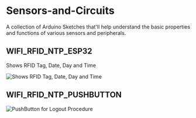 # Sensors-and-Circuits
A collection of Arduino Sketches that'll help understand the basic properties and functions of various sensors and peripherals.
## WIFI_RFID_NTP_ESP32
Shows RFID Tag, Date, Day and Time

![Shows RFID Tag, Date, Day and Time](https://user-images.githubusercontent.com/61982410/122237606-14fab100-cedd-11eb-91bc-d0d025a19ae9.jpg)

## WIFI_RFID_NTP_PUSHBUTTON
![PushButton for Logout Procedure](https://user-images.githubusercontent.com/61982410/122249597-9c005700-cee6-11eb-9224-aab1b9ce17f4.jpg)
